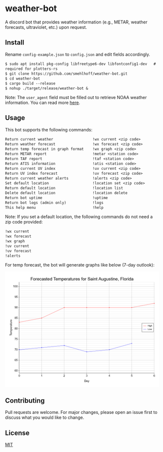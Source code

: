 # weather-bot

A discord bot that provides weather information (e.g., METAR, weather forecasts, ultraviolet, etc.) upon request.

## Install

Rename `config-example.json` to `config.json` and edit fields accordingly.

    $ sudo apt install pkg-config libfreetype6-dev libfontconfig1-dev   # required for plotters-rs
    $ git clone https://github.com/smehlhoff/weather-bot.git
    $ cd weather-bot
    $ cargo build --release
    $ nohup ./target/release/weather-bot &

Note: The `user_agent` field must be filled out to retrieve NOAA weather information. You can read more [here](https://www.weather.gov/documentation/services-web-api).

## Usage

This bot supports the following commands:

    Return current weather                  !wx current <zip code>
    Return weather forecast                 !wx forecast <zip code>
    Return temp forecast in graph format    !wx graph <zip code>
    Return METAR report                     !metar <station code>
    Return TAF report                       !taf <station code>
    Return ATIS information                 !atis <station code>
    Return current UV index                 !uv current <zip code>
    Return UV index forecast                !uv forecast <zip code>
    Return current weather alerts           !alerts <zip code>
    Set default location                    !location set <zip code>
    Return default location                 !location list
    Delete default location                 !location delete
    Return bot uptime                       !uptime
    Return bot logs (admin only)            !logs
    This help menu                          !help

Note: If you set a default location, the following commands do not need a zip code provided:

    !wx current
    !wx forecast
    !wx graph
    !uv current
    !uv forecast
    !alerts

For temp forecast, the bot will generate graphs like below (7-day outlook):

![alt text](forecast_graph.png)

## Contributing

Pull requests are welcome. For major changes, please open an issue first to discuss what you would like to change.

## License

[MIT](https://github.com/smehlhoff/weather-bot/blob/master/LICENSE)